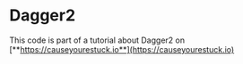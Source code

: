 # Dagger2

This code is part of a tutorial about Dagger2 on [**https://causeyourestuck.io**](https://causeyourestuck.io)
